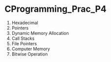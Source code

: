 # CProgramming_Prac_P4


1. Hexadecimal
2. Pointers
3. Dynamic Memory Allocation
4. Call Stacks
5. File Pointers
6. Computer Memory
7. Bitwise Operation
